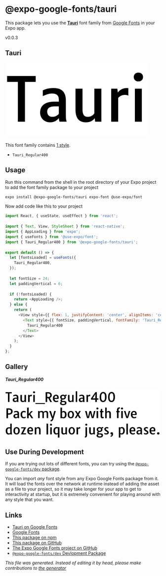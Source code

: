 # @expo-google-fonts/tauri

This package lets you use the [**Tauri**](https://fonts.google.com/specimen/Tauri) font family from [Google Fonts](https://fonts.google.com/) in your Expo app.

v0.0.3

## Tauri

![Tauri](./font-family.png)

This font family contains [1 style](#gallery).

- `Tauri_Regular400`

## Usage

Run this command from the shell in the root directory of your Expo project to add the font family package to your project
```sh
expo install @expo-google-fonts/tauri expo-font @use-expo/font
```

Now add code like this to your project
```js
import React, { useState, useEffect } from 'react';

import { Text, View, StyleSheet } from 'react-native';
import { AppLoading } from 'expo';
import { useFonts } from '@use-expo/font';
import { Tauri_Regular400 } from '@expo-google-fonts/tauri';

export default () => {
  let [fontsLoaded] = useFonts({
    Tauri_Regular400,
  });

  let fontSize = 24;
  let paddingVertical = 6;

  if (!fontsLoaded) {
    return <AppLoading />;
  } else {
    return (
      <View style={{ flex: 1, justifyContent: 'center', alignItems: 'center' }}>
        <Text style={{ fontSize, paddingVertical, fontFamily: 'Tauri_Regular400' }}>
          Tauri_Regular400
        </Text>
      </View>
    );
  }
};

```

## Gallery

##### Tauri_Regular400
![Tauri_Regular400](./364639e2343951f5f67f35cd32dddd5050f5a7d4b5170fd1f4b9bcdcfd3b70a5.ttf.png)


## Use During Development

If you are trying out lots of different fonts, you can try using the [`@expo-google-fonts/dev` package](https://github.com/expo/google-fonts/tree/master/font-packages/dev#readme).

You can import *any* font style from any Expo Google Fonts package from it. It will load the fonts
over the network at runtime instead of adding the asset as a file to your project, so it may take longer
for your app to get to interactivity at startup, but it is extremely convenient
for playing around with any style that you want.

## Links

- [Tauri on Google Fonts](https://fonts.google.com/specimen/Tauri)
- [Google Fonts](https://fonts.google.com/)
- [This package on npm](https://www.npmjs.com/package/@expo-google-fonts/tauri)
- [This package on GitHub](https://github.com/expo/google-fonts/tree/master/font-packages/tauri)
- [The Expo Google Fonts project on GitHub](https://github.com/expo/google-fonts)
- [`@expo-google-fonts/dev` Devlopment Package](https://github.com/expo/google-fonts/tree/master/font-packages/dev)


*This file was generated. Instead of editing it by head, please make contributions to [the generator](https://github.com/expo/google-fonts/tree/master/packages/generator)*
